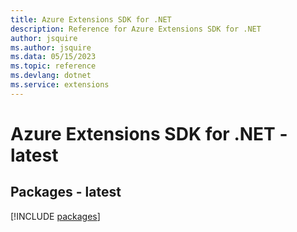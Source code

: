 ```yaml
---
title: Azure Extensions SDK for .NET
description: Reference for Azure Extensions SDK for .NET
author: jsquire
ms.author: jsquire
ms.data: 05/15/2023
ms.topic: reference
ms.devlang: dotnet
ms.service: extensions
---
```

# Azure Extensions SDK for .NET - latest
## Packages - latest
[!INCLUDE [packages](extensions-index.md)]